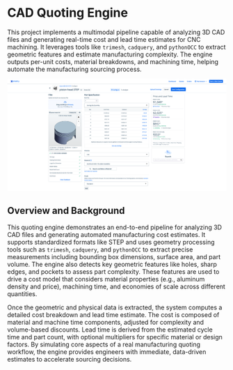 # CAD Quoting Engine
This project implements a multimodal pipeline capable of analyzing 3D CAD files and generating real-time cost and lead time estimates for CNC machining. It leverages tools like `trimesh`, `cadquery`, and `pythonOCC` to extract geometric features and estimate manufacturing complexity. The engine outputs per-unit costs, material breakdowns, and machining time, helping automate the manufacturing sourcing process.

![](images/demo.png)

## Overview and Background

This quoting engine demonstrates an end-to-end pipeline for analyzing 3D CAD files and generating automated manufacturing cost estimates. It supports standardized formats like STEP and uses geometry processing tools such as `trimesh`, `cadquery`, and `pythonOCC` to extract precise measurements including bounding box dimensions, surface area, and part volume. The engine also detects key geometric features like holes, sharp edges, and pockets to assess part complexity. These features are used to drive a cost model that considers material properties (e.g., aluminum density and price), machining time, and economies of scale across different quantities.

Once the geometric and physical data is extracted, the system computes a detailed cost breakdown and lead time estimate. The cost is composed of material and machine time components, adjusted for complexity and volume-based discounts. Lead time is derived from the estimated cycle time and part count, with optional multipliers for specific material or design factors. By simulating core aspects of a real manufacturing quoting workflow, the engine provides engineers with immediate, data-driven estimates to accelerate sourcing decisions.


